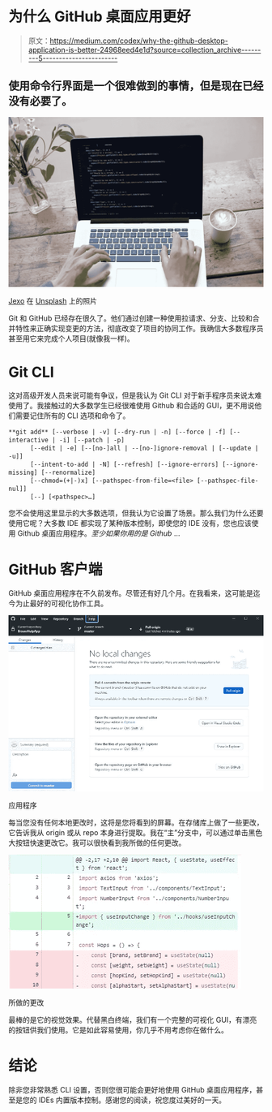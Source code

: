 # 为什么 GitHub 桌面应用更好

> 原文：<https://medium.com/codex/why-the-github-desktop-application-is-better-24968eed4e1d?source=collection_archive---------5----------------------->

## 使用命令行界面是一个很难做到的事情，但是现在已经没有必要了。

![](img/075b82e35d8e54dfb02a74c4a9966558.png)

[Jexo](https://unsplash.com/@jexo?utm_source=unsplash&utm_medium=referral&utm_content=creditCopyText) 在 [Unsplash](https://unsplash.com/s/photos/computer-programming?utm_source=unsplash&utm_medium=referral&utm_content=creditCopyText) 上的照片

Git 和 GitHub 已经存在很久了。他们通过创建一种使用拉请求、分支、比较和合并特性来正确实现变更的方法，彻底改变了项目的协同工作。我确信大多数程序员甚至用它来完成个人项目(就像我一样)。

# Git CLI

这对高级开发人员来说可能有争议，但是我认为 Git CLI 对于新手程序员来说太难使用了。我接触过的大多数学生已经很难使用 Github 和合适的 GUI，更不用说他们需要记住所有的 CLI 选项和命令了。

```
**git add** [--verbose | -v] [--dry-run | -n] [--force | -f] [--interactive | -i] [--patch | -p]
	  [--edit | -e] [--[no-]all | --[no-]ignore-removal | [--update | -u]]
	  [--intent-to-add | -N] [--refresh] [--ignore-errors] [--ignore-missing] [--renormalize]
	  [--chmod=(+|-)x] [--pathspec-from-file=<file> [--pathspec-file-nul]]
	  [--] [<pathspec>…​]
```

您不会使用这里显示的大多数选项，但我认为它设置了场景。那么我们为什么还要使用它呢？大多数 IDE 都实现了某种版本控制，即使您的 IDE 没有，您也应该使用 Github 桌面应用程序。*至少如果你用的是 Github* …

# GitHub 客户端

GitHub 桌面应用程序在不久前发布。尽管还有好几个月。在我看来，这可能是迄今为止最好的可视化协作工具。

![](img/f42a34d0d4bf5dda9e44e81d6c1ac0ad.png)

应用程序

每当您没有任何本地更改时，这将是您将看到的屏幕。在存储库上做了一些更改，它告诉我从 origin 或从 repo 本身进行提取。我在“主”分支中，可以通过单击黑色大按钮快速更改它。我可以很快看到我所做的任何更改。

![](img/43828fbe0a5150e716ae9247e00302d0.png)

所做的更改

最棒的是它的视觉效果。代替黑白终端，我们有一个完整的可视化 GUI，有漂亮的按钮供我们使用。它是如此容易使用，你几乎不用考虑你在做什么。

# 结论

除非您非常熟悉 CLI 设置，否则您很可能会更好地使用 GitHub 桌面应用程序，甚至是您的 IDEs 内置版本控制。感谢您的阅读，祝您度过美好的一天。